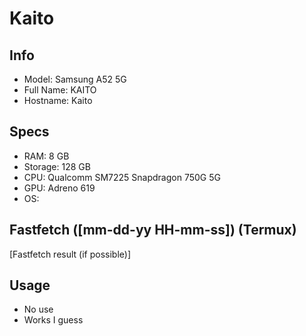 # Kaito
## Info
- Model: Samsung A52 5G
- Full Name: KAITO
- Hostname: Kaito

## Specs
- RAM: 8 GB
- Storage: 128 GB
- CPU: Qualcomm SM7225 Snapdragon 750G 5G
- GPU: Adreno 619
- OS:

## Fastfetch ([mm-dd-yy HH-mm-ss]) (Termux)
[Fastfetch result (if possible)]

## Usage
- No use
- Works I guess